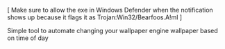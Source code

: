 [ Make sure to allow the exe in Windows Defender when the notification shows up because it flags it as Trojan:Win32/Bearfoos.A!ml ]

Simple tool to automate changing your wallpaper engine wallpaper based on time of day
